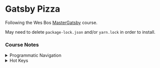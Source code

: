 # Gatsby Pizza

Following the Wes Bos [MasterGatsby](https://github.com/wesbos/master-gatsby.git) course.

May need to delete `package-lock.json` and/or `yarn.lock` in order to install. 


### Course Notes

<details>
<summary>Programmatic Navigation</summary>
v5 9:10 Making more app-like using Gatsby's `navigate` (though most of te time, we'd be using `Link`)

```javascript
import React from 'react';
import { Link, navigate } from 'gatsby';

const goToSliceMasters = () => {
  setTimeout(() => {
    navigate('/slicemasters', { replace: true });
  }, 2000);
};

export default function Nav() {
  return (
    <nav>
      <ul>
        <li>
          <Link to="/">Home</Link>
        </li>
        <li>
          <button type="button" onClick={goToSliceMasters}>
            Click me to see SliceMasters after 2 seconds
          </button>
        </li>
      </ul>
    </nav>
  );
}
```
</details>

<details>
<summary>Hot Keys</summary>
- Select word and then edit next instance of it: Cmd + d
</details>